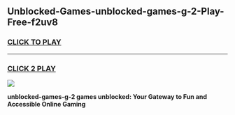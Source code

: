 
## Unblocked-Games-unblocked-games-g-2-Play-Free-f2uv8
<h3>
<a href="https://premium76.site?title=unblocked-games-g-2&ref=23A">CLICK TO PLAY</a></h3>
<hr>

<h3>
<a href="https://premium76.site?title=unblocked-games-g-2&ref=23A">CLICK 2 PLAY</a>
  
</h3>

<a href="https://premium76.site?title=unblocked-games-g-2&ref=23A"><img src="https://clearcache.store/games.png"></a>


**unblocked-games-g-2 games unblocked: Your Gateway to Fun and Accessible Online Gaming**
